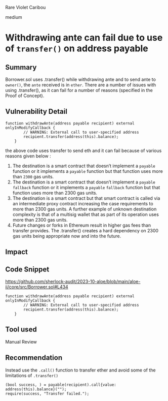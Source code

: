 Rare Violet Caribou

medium

# Withdrawing ante can fail due to use of `transfer()` on address payable
## Summary
Borrower.sol  uses .transfer() while withdrawing ante and to send ante to `owner()`, the `ante` received is in `ether`. There are a number of issues with using .transfer(), as it can fail for a number of reasons (specified in the Proof of Concept).
## Vulnerability Detail
```solidity
function withdrawAnte(address payable recipient) external onlyInModifyCallback {
        // WARNING: External call to user-specified address
        recipient.transfer(address(this).balance);
    }
```

the above code  uses transfer to send eth and it can fail because of various reasons given below :

 1) The destination is a smart contract that doesn’t implement a `payable` function or it implements a `payable` function but that function uses more than `2300` gas units.
2) The destination is a smart contract that doesn’t implement a `payable` `fallback` function or it implements a `payable` `fallback` function but that function uses more than 2300 gas units.
3) The destination is a smart contract but that smart contract is called via an intermediate proxy contract increasing the case requirements to more than 2300 gas units. A further example of unknown destination complexity is that of a multisig wallet that as part of its operation uses more than 2300 gas units.
4) Future changes or forks in Ethereum result in higher gas fees than transfer provides. The .transfer() creates a hard dependency on 2300 gas units being appropriate now and into the future.

## Impact

## Code Snippet
https://github.com/sherlock-audit/2023-10-aloe/blob/main/aloe-ii/core/src/Borrower.sol#L434

```solidity
function withdrawAnte(address payable recipient) external onlyInModifyCallback {
        // WARNING: External call to user-specified address
        recipient.transfer(address(this).balance);
    }
```
## Tool used

Manual Review

## Recommendation
Instead use the `.call()` function to transfer ether and avoid some of the limitations of `.transfer()`

```solidity
(bool success, ) = payable(recipient).call{value: address(this).balance}("");
require(success, "Transfer failed.");
```
